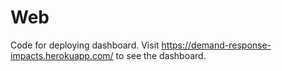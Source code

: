 # Web
Code for deploying dashboard. Visit https://demand-response-impacts.herokuapp.com/ to see the dashboard.
